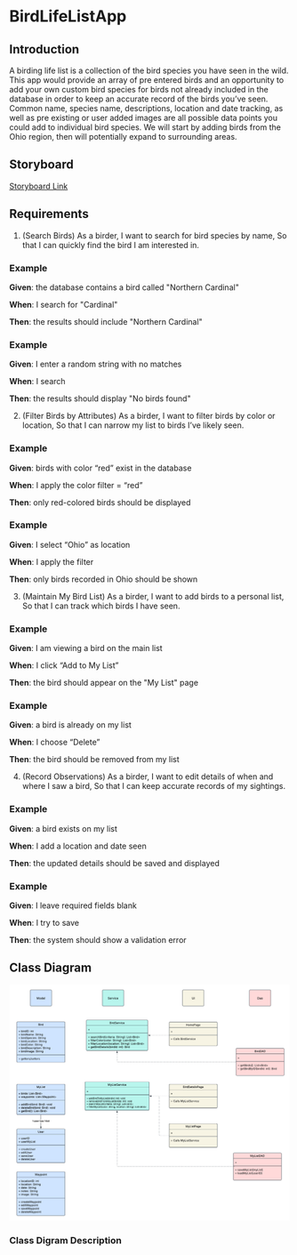 # BirdLifeListApp

## Introduction

A birding life list is a collection of the bird species you have seen in the wild. This app would provide an array of pre entered birds and an opportunity to add your own custom bird species for birds not already included in the database in order to keep an accurate record of the birds you’ve seen. Common name, species name, descriptions, location and date tracking, as well as pre existing or user added images are all possible data points you could add to individual bird species. We will start by adding birds from the Ohio region, then will potentially expand to surrounding areas.

## Storyboard

[Storyboard Link](https://github.com/advaitparab/BirdLifeListApp/blob/main/Winged%20Waypoints%20(2).pdf)

## Requirements

1) (Search Birds) As a birder, I want to search for bird species by name, So that I can quickly find the bird I am interested in.

### Example

**Given**: the database contains a bird called "Northern Cardinal"

**When**: I search for "Cardinal"

**Then**: the results should include "Northern Cardinal"

### Example

**Given**: I enter a random string with no matches

**When**: I search

**Then**: the results should display "No birds found"

2) (Filter Birds by Attributes) As a birder, I want to filter birds by color or location, So that I can narrow my list to birds I’ve likely seen.

### Example

**Given**: birds with color “red” exist in the database

**When**: I apply the color filter = “red”

**Then**: only red-colored birds should be displayed

### Example

**Given**: I select “Ohio” as location

**When**: I apply the filter

**Then**: only birds recorded in Ohio should be shown

3) (Maintain My Bird List) As a birder, I want to add birds to a personal list, So that I can track which birds I have seen.

### Example
   
**Given**: I am viewing a bird on the main list

**When**: I click “Add to My List”

**Then**: the bird should appear on the "My List" page

### Example

**Given**: a bird is already on my list

**When**: I choose “Delete”

**Then**: the bird should be removed from my list

4) (Record Observations) As a birder, I want to edit details of when and where I saw a bird, So that I can keep accurate records of my sightings.

### Example

**Given**: a bird exists on my list

**When**: I add a location and date seen

**Then**: the updated details should be saved and displayed

### Example

**Given**: I leave required fields blank

**When**: I try to save

**Then**: the system should show a validation error

## Class Diagram 

![MyWingedWaypointsClassDiagram](https://github.com/advaitparab/BirdLifeListApp/blob/main/Class%20Diagram%20-%20Winged%20Waypoints.png)

### Class Digram Description
